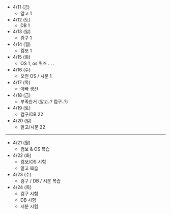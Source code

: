 - 4/11 (금)
	- 알고 1
- 4/12 (토)
	- DB 1
- 4/13 (일)
	- 컴구 1
- 4/14 (월)
	- 컴보 1
- 4/15 (화)
	- OS 1, os 퀴즈 . . .
- 4/16 (수)
	- 오전 OS / 시분 1
- 4/17 (목)
	- 아빠 생신
- 4/18 (금)
	- 부족한거 (알고..? 컴구..?)
- 4/19 (토)
	- 컴구/DB 22
- 4/20 (일)
	- 알고/시분 22
---
- 4/21 (월)
	- 컴보 & OS 복습
- 4/22 (화)
	- 컴보/OS 시험
	- 알고 복습
- 4/23 (수)
	- 컴구 / DB / 시분 복습 
- 4/24 (목)
	- 컴구 시험
	- DB 시험
	- 시분 시험